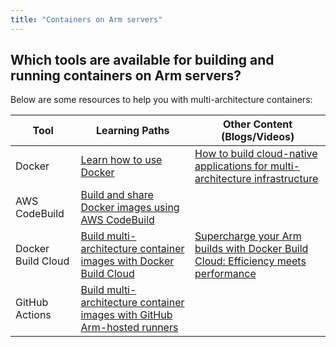 ```yaml
---
title: "Containers on Arm servers"
---
```


## Which tools are available for building and running containers on Arm servers? 

Below are some resources to help you with multi-architecture containers:

| Tool | Learning Paths | Other Content (Blogs/Videos) |
|-----------|----------------|----------------------------------------|
| Docker | [Learn how to use Docker](https://learn.arm.com/learning-paths/cross-platform/docker/) | [How to build cloud-native applications for multi-architecture infrastructure](https://stackoverflow.blog/2024/02/05/how-to-build-cloud-native-applications-for-multi-architecture-infrastructure/)
| AWS CodeBuild  | [Build and share Docker images using AWS CodeBuild](https://learn.arm.com/learning-paths/servers-and-cloud-computing/codebuild/) | |
| Docker Build Cloud | [Build multi-architecture container images with Docker Build Cloud](https://learn.arm.com/learning-paths/cross-platform/docker-build-cloud/) | [Supercharge your Arm builds with Docker Build Cloud: Efficiency meets performance](https://community.arm.com/arm-community-blogs/b/infrastructure-solutions-blog/posts/supercharge-arm-builds-with-docker-build-cloud) |
| GitHub Actions | [Build multi-architecture container images with GitHub Arm-hosted runners](https://learn.arm.com/learning-paths/cross-platform/github-arm-runners/) |  |